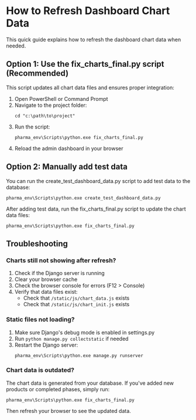 # How to Refresh Dashboard Chart Data

This quick guide explains how to refresh the dashboard chart data when needed.

## Option 1: Use the fix_charts_final.py script (Recommended)

This script updates all chart data files and ensures proper integration:

1. Open PowerShell or Command Prompt
2. Navigate to the project folder:
   ```
   cd "c:\path\to\project"
   ```
3. Run the script:
   ```
   pharma_env\Scripts\python.exe fix_charts_final.py
   ```
4. Reload the admin dashboard in your browser

## Option 2: Manually add test data

You can run the create_test_dashboard_data.py script to add test data to the database:

```
pharma_env\Scripts\python.exe create_test_dashboard_data.py
```

After adding test data, run the fix_charts_final.py script to update the chart data files:

```
pharma_env\Scripts\python.exe fix_charts_final.py
```

## Troubleshooting

### Charts still not showing after refresh?

1. Check if the Django server is running
2. Clear your browser cache
3. Check the browser console for errors (F12 > Console)
4. Verify that data files exist:
   - Check that `/static/js/chart_data.js` exists
   - Check that `/static/js/chart_init.js` exists

### Static files not loading?

1. Make sure Django's debug mode is enabled in settings.py
2. Run `python manage.py collectstatic` if needed
3. Restart the Django server:
   ```
   pharma_env\Scripts\python.exe manage.py runserver
   ```

### Chart data is outdated?

The chart data is generated from your database. If you've added new products or completed phases, simply run:

```
pharma_env\Scripts\python.exe fix_charts_final.py
```

Then refresh your browser to see the updated data.
